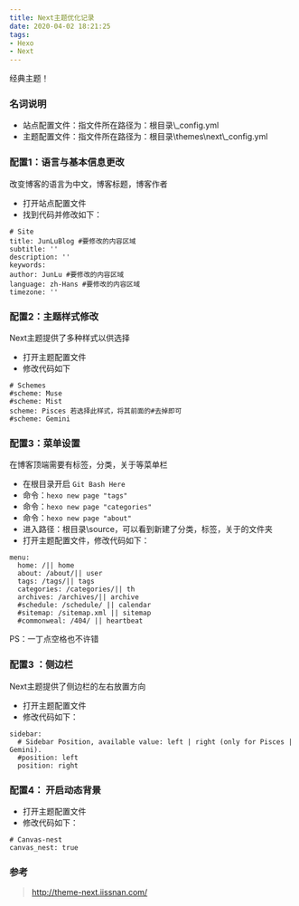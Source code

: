 ```yaml
---
title: Next主题优化记录
date: 2020-04-02 18:21:25
tags:
- Hexo
- Next
---
```


经典主题！

<!--more-->

### 名词说明

- 站点配置文件：指文件所在路径为：根目录\\_config.yml 
- 主题配置文件：指文件所在路径为：根目录\themes\next\\_config.yml 

### 配置1：语言与基本信息更改

改变博客的语言为中文，博客标题，博客作者

- 打开站点配置文件
- 找到代码并修改如下：

```
# Site
title: JunLuBlog #要修改的内容区域
subtitle: ''
description: ''
keywords:
author: JunLu #要修改的内容区域
language: zh-Hans #要修改的内容区域
timezone: ''
```

### 配置2：主题样式修改

Next主题提供了多种样式以供选择

- 打开主题配置文件
- 修改代码如下

```
# Schemes
#scheme: Muse
#scheme: Mist
scheme: Pisces 若选择此样式，将其前面的#去掉即可
#scheme: Gemini
```

### 配置3：菜单设置

在博客顶端需要有标签，分类，关于等菜单栏

- 在根目录开启 `Git Bash Here`
- 命令：`hexo new page "tags"`
- 命令：`hexo new page "categories"`
- 命令：`hexo new page "about"`
- 进入路径：根目录\\source，可以看到新建了分类，标签，关于的文件夹
- 打开主题配置文件，修改代码如下：

```
menu:
  home: /|| home
  about: /about/|| user
  tags: /tags/|| tags
  categories: /categories/|| th
  archives: /archives/|| archive
  #schedule: /schedule/ || calendar
  #sitemap: /sitemap.xml || sitemap
  #commonweal: /404/ || heartbeat
```

PS：一丁点空格也不许错

### 配置3 ：侧边栏

Next主题提供了侧边栏的左右放置方向

- 打开主题配置文件
- 修改代码如下：

```
sidebar:
  # Sidebar Position, available value: left | right (only for Pisces | Gemini).
  #position: left
  position: right
```

### 配置4： 开启动态背景

- 打开主题配置文件
- 修改代码如下：

```
# Canvas-nest
canvas_nest: true
```



### 参考

> http://theme-next.iissnan.com/